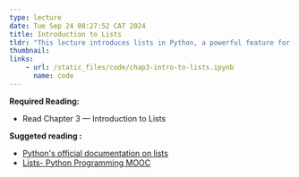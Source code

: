 ```yaml
---
type: lecture
date: Tue Sep 24 08:27:52 CAT 2024
title: Introduction to Lists
tldr: "This lecture introduces lists in Python, a powerful feature for storing and manipulating sets of data. You'll learn what lists are and how to work with their elements, whether you're dealing with a few items or millions. Lists are fundamental to Python programming and connect many important concepts."
thumbnail: 
links: 
    - url: /static_files/code/chap3-intro-to-lists.ipynb
      name: code
---
```

**Required Reading:**
- Read Chapter 3 — Introduction to Lists

**Suggeted reading :**
- [Python's official documentation on lists](https://docs.python.org/3/tutorial/introduction.html#lists)
- [Lists- Python Programming MOOC](https://programming-24.mooc.fi/part-4/3-lists)




